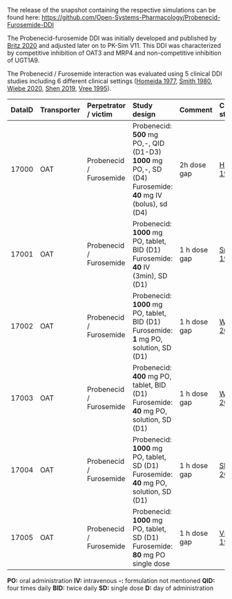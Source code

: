 The release of the snapshot containing the respective simulations can be found here: <https://github.com/Open-Systems-Pharmacology/Probenecid-Furosemide-DDI>

The Probenecid-furosemide DDI was initially developed and published by [Britz 2020](#5-references) and adjusted later on to PK-Sim V11. This DDI was characterized by competitive inhibition of OAT3 and MRP4 and non-competitive inhibition of UGT1A9. 

The Probenecid / Furosemide interaction was evaluated using 5 clinical DDI studies including 6 different clinical settings ([Homeida 1977](#references), [Smith 1980](#references), [Wiebe 2020](#references), [Shen 2019](#references), [Vree 1995](#references)).

| DataID | Transporter | Perpetrator / victim     | Study design                                                                                                                                               | Comment | Clinical study                      |
|---:|:---|:--------|:----------------------------------------------|:---|:------|
|  17000 | OAT  | Probenecid / Furosemide | Probenecid: **500** mg PO,-, QID (D1-D3) **1000** mg PO,-, SD (D4) Furosemide: **40** mg IV (bolus), sd (D4)  |   2h dose gap      | [Homeida 1977](#references)        |
|  17001 | OAT  | Probenecid / Furosemide | Probenecid: **1000** mg PO, tablet, BID (D1) Furosemide: **40** IV (3min), SD (D1) |   1 h dose gap      | [Smith 1980](#references)        |
|    17002 | OAT  | Probenecid / Furosemide | Probenecid: **1000** mg PO, tablet, BID (D1) Furosemide: **1** mg PO, solution, SD (D1)  |   1 h dose gap       | [Wiebe 2020](#references)       |
|  17003 | OAT   | Probenecid / Furosemide | Probenecid: **400** mg PO, tablet, BID (D1) Furosemide: **40** mg PO, solution, SD (D1)|   1 h dose gap       | [Wiebe 2020](#references)        |
|  17004 | OAT   | Probenecid / Furosemide | Probenecid: **1000** mg PO, tablet, SD (D1) Furosemide: **40** mg PO, solution, SD (D1)|   1 h dose gap       | [Shen 2009](#references)        |
|  17005 | OAT   | Probenecid / Furosemide | Probenecid: **1000** mg PO, tablet, SD (D1) Furosemide: **80** mg PO single dose|    1 h dose gap      | [Vree 1995](#references)        |


**PO:** oral administration
**IV:** intravenous
**-:** formulation not mentioned
**QID:** four times daily
**BID:** twice daily
**SD:** single dose
**D:** day of administration



